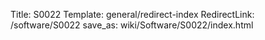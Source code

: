 Title: S0022
Template: general/redirect-index
RedirectLink: /software/S0022
save_as: wiki/Software/S0022/index.html